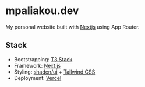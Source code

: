 # mpaliakou.dev

My personal website built with [Nextjs](https://nextjs.org) using App Router.

## Stack

- Bootstrapping: [T3 Stack](https://create.t3.gg)
- Framework: [Next.js](https://nextjs.org)
- Styling: [shadcn/ui](https://ui.shadcn.com) + [Tailwind CSS](https://tailwindcss.com)
- Deployment: [Vercel](https://vercel.com)
